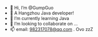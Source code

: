 - 👋 Hi, I’m @GumpGuo
- 👀 A Hangzhou Java developer!
- 🌱 I’m currently learning Java
- 💞️ I’m looking to collaborate on ...
- 📫 email: 982317078@qq.com .
Ovo   zzZ

<!---
GumpGuo/GumpGuo is a ✨ special ✨ repository because its `README.md` (this file) appears on your GitHub profile.
You can click the Preview link to take a look at your changes.
--->
